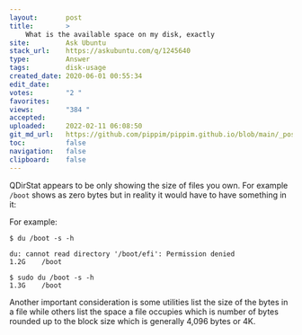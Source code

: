 ```yaml
---
layout:       post
title:        >
    What is the available space on my disk, exactly
site:         Ask Ubuntu
stack_url:    https://askubuntu.com/q/1245640
type:         Answer
tags:         disk-usage
created_date: 2020-06-01 00:55:34
edit_date:    
votes:        "2 "
favorites:    
views:        "384 "
accepted:     
uploaded:     2022-02-11 06:08:50
git_md_url:   https://github.com/pippim/pippim.github.io/blob/main/_posts/2020/2020-06-01-What-is-the-available-space-on-my-disk_-exactly.md
toc:          false
navigation:   false
clipboard:    false
---
```


QDirStat appears to be only showing the size of files you own. For example `/boot` shows as zero bytes but in reality it would have to have something in it:

For example:

``` 
$ du /boot -s -h

du: cannot read directory '/boot/efi': Permission denied
1.2G	/boot

$ sudo du /boot -s -h
1.3G	/boot
```

Another important consideration is some utilities list the size of the bytes in a file while others list the space a file occupies which is number of bytes rounded up to the block size which is generally 4,096 bytes or 4K.
